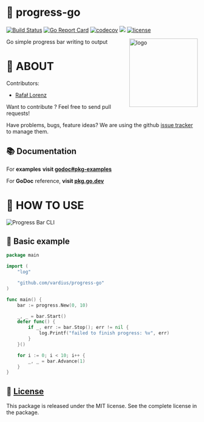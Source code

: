 💯 progress-go
================
[![Build Status](https://travis-ci.org/vardius/progress-go.svg?branch=master)](https://travis-ci.org/vardius/progress-go)
[![Go Report Card](https://goreportcard.com/badge/github.com/vardius/progress-go)](https://goreportcard.com/report/github.com/vardius/progress-go)
[![codecov](https://codecov.io/gh/vardius/progress-go/branch/master/graph/badge.svg)](https://codecov.io/gh/vardius/progress-go)
[![](https://godoc.org/github.com/vardius/progress-go?status.svg)](https://pkg.go.dev/github.com/vardius/progress-go)
[![license](https://img.shields.io/github/license/mashape/apistatus.svg)](https://github.com/vardius/progress-go/blob/master/LICENSE.md)

<img align="right" height="180px" src="https://github.com/vardius/gorouter/blob/master/website/src/static/img/logo.png?raw=true" alt="logo" />

Go simple progress bar writing to output 

📖 ABOUT
==================================================
Contributors:

* [Rafał Lorenz](http://rafallorenz.com)

Want to contribute ? Feel free to send pull requests!

Have problems, bugs, feature ideas?
We are using the github [issue tracker](https://github.com/vardius/progress-go/issues) to manage them.

## 📚 Documentation

For __examples__ **visit [godoc#pkg-examples](http://godoc.org/github.com/vardius/progress-go#pkg-examples)**

For **GoDoc** reference, **visit [pkg.go.dev](https://pkg.go.dev/github.com/vardius/progress-go)**

🚏 HOW TO USE
==================================================

<img align="center" src="https://github.com/vardius/progress-go/blob/master/.github/demo.gif?raw=true" alt="Progress Bar CLI" />

## 🏫 Basic example
```go
package main

import (
	"log"

	"github.com/vardius/progress-go"
)

func main() {
	bar := progress.New(0, 10)

	_, _ = bar.Start()
	defer func() {
		if _, err := bar.Stop(); err != nil {
			log.Printf("failed to finish progress: %v", err)
		}
	}()

	for i := 0; i < 10; i++ {
		_, _ = bar.Advance(1)
	}
}
```

📜 [License](LICENSE.md)
-------

This package is released under the MIT license. See the complete license in the package.
